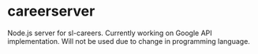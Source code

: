 # careerserver
Node.js server for sl-careers. Currently working on Google API implementation. Will not be used due to change in programming language.
